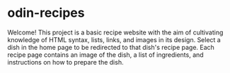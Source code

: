 # odin-recipes

Welcome!
This project is a basic recipe website with the aim of cultivating knowledge of HTML syntax, lists, links, and images in its design.
Select a dish in the home page to be redirected to that dish's recipe page.
Each recipe page contains an image of the dish, a list of ingredients, and instructions on how to prepare the dish.
